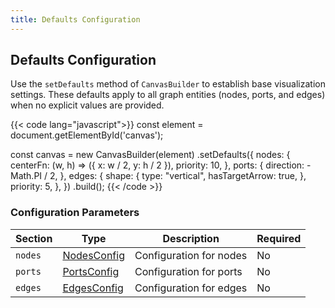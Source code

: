```yaml
---
title: Defaults Configuration
---
```


## Defaults Configuration

Use the `setDefaults` method of `CanvasBuilder` to establish base visualization settings.
These defaults apply to all graph entities (nodes, ports, and edges) when no explicit values are provided.

{{< code lang="javascript">}}
const element = document.getElementById('canvas');

const canvas = new CanvasBuilder(element)
  .setDefaults({
    nodes: {
      centerFn: (w, h) => ({ x: w / 2, y: h / 2 }),
      priority: 10,
    },
    ports: {
      direction: -Math.PI / 2,
    },
    edges: {
      shape: {
        type: "vertical",
        hasTargetArrow: true,
      },
      priority: 5,
    },
  })
  .build();
{{< /code >}}

### Configuration Parameters

| Section | Type                 | Description             | Required |
|---------|----------------------|-------------------------|----------|
| `nodes` | [NodesConfig](nodes) | Configuration for nodes | No       |
| `ports` | [PortsConfig](ports) | Configuration for ports | No       |
| `edges` | [EdgesConfig](edges) | Configuration for edges | No       |
